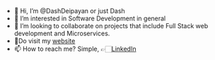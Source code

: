 - 👋 Hi, I’m @DashDeipayan or just Dash
- 👀 I’m interested in Software Development in general
- 💞️ I’m looking to collaborate on projects that include Full Stack web development and Microservices.
- 🕺Do visit my [website](https://deipayandash.com)
- 📫 How to reach me? Simple, 👉🏻[LinkedIn](https://www.linkedin.com/in/deipayandash/)

<!---
DashDeipayan/DashDeipayan is a ✨ special ✨ repository because its `README.md` (this file) appears on your GitHub profile.
You can click the Preview link to take a look at your changes.
--->
